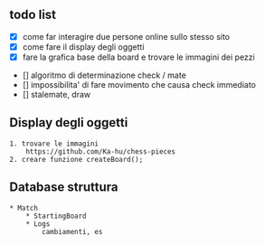## todo list
- [x] come far interagire due persone online sullo stesso sito
- [x] come fare il display degli oggetti  
- [x] fare la grafica base della board e trovare le immagini dei pezzi
- [] algoritmo di determinazione check / mate 
- [] impossibilita' di fare movimento che causa check immediato
- [] stalemate, draw




## Display degli oggetti
	1. trovare le immagini  
		https://github.com/Ka-hu/chess-pieces
	2. creare funzione createBoard();

## Database struttura
	* Match
		* StartingBoard  
		* Logs  
			cambiamenti, es 

			




	


